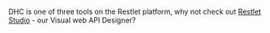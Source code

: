 DHC is one of three tools on the Restlet platform, why not check out [Restlet Studio](https://restlet.com/products/restlet-studio/) - our Visual web API Designer?
